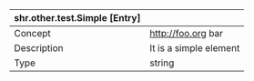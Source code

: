 | shr.other.test.Simple [Entry] ||
|---|---|
| Concept | http://foo.org bar |
| Description | It is a simple element |
| Type | string |
